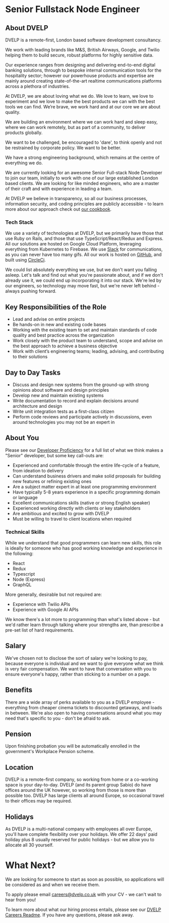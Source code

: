 # Senior Fullstack Node Engineer

## About DVELP

DVELP is a remote-first, London based software development consultancy.

We work with leading brands like M&S, British Airways, Google, and Twilio helping them to build secure, robust platforms for highly sensitive data.

Our experience ranges from designing and delivering end-to-end digital banking solutions, through to bespoke internal communication tools for the hospitality sector; however our powerhouse products and expertise are mainly around creating state-of-the-art realtime communications platforms across a plethora of industries.

At DVELP, we are about loving what we do. We love to learn, we love to experiment and we love to make the best products we can with the best tools we can find. We’re brave, we work hard and at our core we are about quality.

We are building an environment where we can work hard and sleep easy, where we can work remotely, but as part of a community, to deliver products globally.

We want to be challenged, be encouraged to 'dare', to think openly and not be restrained by corporate policy. We want to be better.

We have a strong engineering background, which remains at the centre of everything we do.

We are currently looking for an awesome Senior Full-stack Node Developer to join our team, initially to work with one of our large established London based clients. We are looking for like minded engineers, who are a master of their craft and with experience in leading a team.

At DVELP we believe in transparency, so all our business processes, information security, and coding principles are publicly accessible - to learn more about our approach check out [our cookbook](../../Readme.md).

### Tech Stack

We use a variety of technologies at DVELP, but we primarily have those that use Ruby on Rails, and those that use TypeScript/React/Redux and Express. All our solutions are hosted on Google Cloud Platform, leveraging everything from Kubernetes to Firebase. We use [Slack](../../handbook/operations/slack.md) for communications, as you can never have too many gifs. All our work is hosted on [GitHub](https://github.com/DVELP), and built using [CircleCi](https://circleci.com/).

We could list absolutely everything we use, but we don't want you falling asleep. Let's talk and find out what you're passionate about, and if we don't already use it, we could end up incorporating it into our stack. We're led by our engineers, so technology may move fast, but we're never left behind - always pushing forward.

## Key Responsibilities of the Role

- Lead and advise on entire projects
- Be hands-on in new and existing code bases
- Working with the existing team to set and maintain standards of code quality and best practice across the organization
- Work closely with the product team to understand, scope and advise on the best approach to achieve a business objective
- Work with client’s engineering teams; leading, advising, and contributing to their solutions

## Day to Day Tasks

- Discuss and design new systems from the ground-up with strong opinions about software and design principles
- Develop new and maintain existing systems
- Write documentation to record and explain decisions around architecture and design
- Write unit integration tests as a first-class citizen
- Perform code reviews and participate actively in discussions, even around technologies you may not be an expert in

## About You

Please see our [Developer Proficiency](../../handbook/professional-development/developer-proficiency.md) for a full list of what we think makes a "Senior" developer, but some key call-outs are:

- Experienced and comfortable through the entire life-cycle of a feature, from ideation to delivery
- Can understand business drivers and make solid proposals for building new features or refining existing ones
- Are a subject matter expert in at least one programming environment
- Have typically 5-8 years experience in a specific programming domain or language
- Excellent communications skills (native or strong English speaker)
- Experienced working directly with clients or key stakeholders
- Are ambitious and excited to grow with DVELP
- Must be willing to travel to client locations when required

### Technical Skills

While we understand that good programmers can learn new skills, this role is ideally for someone who has good working knowledge and experience in the following:

- React
- Redux
- Typescript
- Node (Express)
- GraphQL

More generally, desirable but not required are:

- Experience with Twilio APIs
- Experience with Google AI APIs

We know there's a lot more to programming than what's listed above - but we'd rather learn through talking where your strengths are, than prescribe a pre-set list of hard requirements.

## Salary

We've chosen not to disclose the sort of salary we're looking to pay, because everyone is individual and we want to give everyone what we think is very fair compensation. We want to have that conversation with you to ensure everyone's happy, rather than sticking to a number on a page.

## Benefits

There are a wide array of perks available to you as a DVELP employee - everything from cheaper cinema tickets to discounted getaways, and loads in between. We're also open to having conversations around what you may need that's specific to you - don't be afraid to ask.

## Pension

Upon finishing probation you will be automatically enrolled in the government's Workplace Pension scheme.

## Location

DVELP is a remote-first company, so working from home or a co-working space is your day-to-day. DVELP (and its parent group Sabio) do have offices around the UK however, so working from those is more than possible too. DVELP has large clients all around Europe, so occasional travel to their offices may be required.

## Holidays

As DVELP is a multi-national company with employees all over Europe, you'll have complete flexibility over your holidays. We offer 22 days' paid holiday plus 8 usually reserved for public holidays - but we allow you to allocate all 30 yourself.

# What Next?

We are looking for someone to start as soon as possible, so applications will be considered as and when we receive them.

To apply please email [careers@dvelp.co.uk](mailto:careers@dvelp.co.uk) with your CV - we can't wait to hear from you!

To learn more about what our hiring process entails, please see our [DVELP Careers Readme](../README.md#hiring-process). If you have any questions, please ask away.
